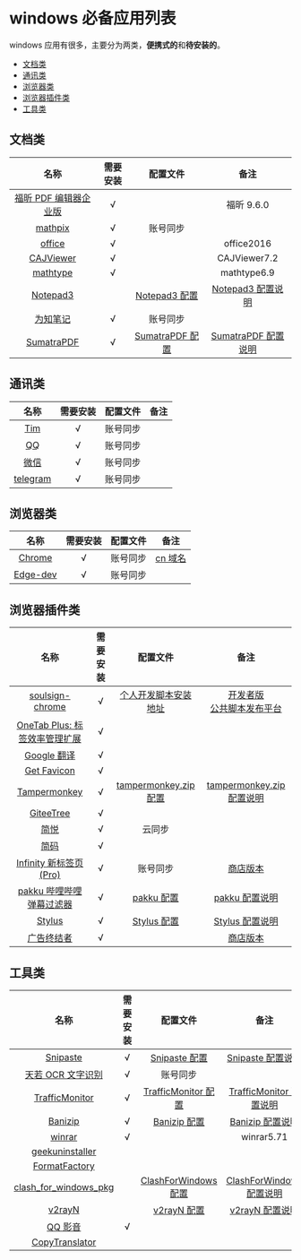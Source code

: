 # windows 必备应用列表

windows 应用有很多，主要分为两类，**便携式的**和**待安装的**。

- [文档类](#文档类)
- [通讯类](#通讯类)
- [浏览器类](#浏览器类)
- [浏览器插件类](#浏览器插件类)
- [工具类](#工具类)

## 文档类

|                                     名称                                     | 需要安装 |                                                  配置文件                                                   |                                                      备注                                                      |
| :--------------------------------------------------------------------------: | :------: | :---------------------------------------------------------------------------------------------------------: | :------------------------------------------------------------------------------------------------------------: |
|      [福昕 PDF 编辑器企业版](https://www.foxitsoftware.cn/pdf-editor/)       | &radic;  |                                                                                                             |                                                   福昕 9.6.0                                                   |
|                       [mathpix](https://mathpix.com/)                        | &radic;  |                                                  账号同步                                                   |
|                   [office](https://www.office.com/?auth=1)                   | &radic;  |                                                                                                             |                                                   office2016                                                   |
|             [CAJViewer](http://cajviewer.cnki.net/download.html)             | &radic;  |                                                                                                             |                                                  CAJViewer7.2                                                  |
|               [mathtype](https://www.mathtype.cn/xiazai.html)                | &radic;  |                                                                                                             |                                                  mathtype6.9                                                   |
|          [Notepad3](https://www.rizonesoft.com/downloads/notepad3/)          |          |     [Notepad3 配置](https://github.com/yi-Xu-0100/Application-Lists/tree/master/Configuration/Notepad3)     |    [Notepad3 配置说明](https://github.com/yi-Xu-0100/Application-Lists/tree/master/Configuration#notepad3)     |
|                    [为知笔记](https://www.wiz.cn/zh-cn/)                     | &radic;  |                                                  账号同步                                                   |
| [SumatraPDF](https://www.sumatrapdfreader.org/download-free-pdf-viewer.html) | &radic;  | [SumatraPDF 配置](https://github.com/yi-Xu-0100/Application-Lists/blob/master/Configuration/SumatraPDF.txt) | [SumatraPDF 配置说明](https://github.com/yi-Xu-0100/Application-Lists/tree/master/Configuration#sumatrapdftxt) |

## 通讯类

|                    名称                    | 需要安装 | 配置文件 | 备注  |
| :----------------------------------------: | :------: | :------: | :---: |
| [Tim](https://office.qq.com/download.html) | &radic;  | 账号同步 |
|       [QQ](https://im.qq.com/pcqq/)        | &radic;  | 账号同步 |
|       [微信](https://weixin.qq.com/)       | &radic;  | 账号同步 |
|   [telegram](https://telegram.org/apps)    | &radic;  | 账号同步 |

## 浏览器类

|                                名称                                | 需要安装 | 配置文件 |                   备注                   |
| :----------------------------------------------------------------: | :------: | :------: | :--------------------------------------: |
|              [Chrome](https://www.google.com/chrome/)              | &radic;  | 账号同步 | [cn 域名](https://www.google.cn/chrome/) |
| [Edge-dev](https://www.microsoft.com/en-us/edge/business/download) | &radic;  | 账号同步 |

## 浏览器插件类

|                                                                 名称                                                                  | 需要安装 |                                                      配置文件                                                       |                                                                 备注                                                                 |
| :-----------------------------------------------------------------------------------------------------------------------------------: | :------: | :-----------------------------------------------------------------------------------------------------------------: | :----------------------------------------------------------------------------------------------------------------------------------: |
|                                     [soulsign-chrome](https://github.com/inu1255/soulsign-chrome)                                     | &radic;  |                            [个人开发脚本安装地址](https://soulsign.inu1255.cn/?uid=1176)                            |              [开发者版](https://github.com/inu1255/soulsign-chrome)<br>[公共脚本发布平台](https://soulsign.inu1255.cn/)              |
| [OneTab Plus: 标签效率管理扩展](https://chrome.google.com/webstore/detail/onetab-plustab-manage-pro/lepdjbhbkpfenckechpdfohdmkhogojf) | &radic;  |
|              [Google 翻译](https://chrome.google.com/webstore/detail/google-translate/aapbdbdomjkkjkaonfhkkikfgjllcleb)               | &radic;  |
|                 [Get Favicon](https://chrome.google.com/webstore/detail/get-favicon/gpipahagclehninhhjkhbkliinfofnhe)                 | &radic;  |
|                                             [Tampermonkey](https://www.tampermonkey.net/)                                             | &radic;  | [tampermonkey.zip 配置](https://github.com/yi-Xu-0100/Application-Lists/blob/master/Configuration/tampermonkey.zip) |        [tampermonkey.zip 配置说明](https://github.com/yi-Xu-0100/Application-Lists/tree/master/Configuration#tampermonkeyzip)        |
|                                          [GiteeTree](https://gitee.com/oschina/GitCodeTree)                                           | &radic;  |
|                                                  [简悦](http://ksria.com/simpread/)                                                   | &radic;  |                                                       云同步                                                        |
|             [简码](https://microsoftedge.microsoft.com/addons/detail/%E7%AE%80%E7%A0%81/dpgjdomgklccodklkokapnaehbocnmfo)             | &radic;  |
|                                      [Infinity 新标签页 (Pro)](https://www.infinitynewtab.com/)                                       | &radic;  |                                                      账号同步                                                       |             [商店版本](https://chrome.google.com/webstore/detail/infinity-new-tab-pro/nnnkddnnlpamobajfibfdgfnbcnkgngh)              |
|                                        [pakku 哔哩哔哩弹幕过滤器](https://s.xmcp.ml/pakkujs/)                                         | &radic;  |         [pakku 配置](https://github.com/yi-Xu-0100/Application-Lists/blob/master/Configuration/pakku.json)          |                [pakku 配置说明](https://github.com/yi-Xu-0100/Application-Lists/tree/master/Configuration#pakkujson)                 |
|                                                [Stylus](https://add0n.com/stylus.html)                                                | &radic;  |        [Stylus 配置](https://github.com/yi-Xu-0100/Application-Lists/blob/master/Configuration/stylus.json)         |               [Stylus 配置说明](https://github.com/yi-Xu-0100/Application-Lists/tree/master/Configuration#stylusjson)                |
|                                               [广告终结者](https://www.adtchrome.com/)                                                | &radic;  |                                                                                                                     | [商店版本](https://chrome.google.com/webstore/detail/%E5%B9%BF%E5%91%8A%E7%BB%88%E7%BB%93%E8%80%85/fpdnjdlbdmifoocedhkighhlbchbiikl) |

## 工具类

|                                        名称                                        | 需要安装 |                                                    配置文件                                                     |                                                        备注                                                         |
| :--------------------------------------------------------------------------------: | :------: | :-------------------------------------------------------------------------------------------------------------: | :-----------------------------------------------------------------------------------------------------------------: |
|                        [Snipaste](https://zh.snipaste.com/)                        | &radic;  |     [Snipaste 配置](https://github.com/yi-Xu-0100/Application-Lists/blob/master/Configuration/snipaste.ini)     |     [Snipaste 配置说明](https://github.com/yi-Xu-0100/Application-Lists/tree/master/Configuration#snipasteini)      |
|                    [天若 OCR 文字识别](https://tianruoocr.cn/)                     | &radic;  |                                                    账号同步                                                     |
|     [TrafficMonitor](https://github.com/zhongyang219/TrafficMonitor/releases)      | &radic;  | [TrafficMonitor 配置](https://github.com/yi-Xu-0100/Application-Lists/tree/master/Configuration/TrafficMonitor) | [TrafficMonitor 配置说明](https://github.com/yi-Xu-0100/Application-Lists/tree/master/Configuration#TrafficMonitor) |
|                   [Banizip](https://www.bandisoft.com/bandizip/)                   | &radic;  |     [Banizip 配置](https://github.com/yi-Xu-0100/Application-Lists/blob/master/Configuration/Bandizip.reg)      |      [Banizip 配置说明](https://github.com/yi-Xu-0100/Application-Lists/tree/master/Configuration#banizipreg)       |
|                        [winrar](http://www.winrar.com.cn/)                         | &radic;  |                                                                                                                 |                                                     winrar5.71                                                      |
|              [geekuninstaller](https://geekuninstaller.com/download)               |
|       [FormatFactory](http://www.pcfreetime.com/formatfactory/CN/index.html)       |
| [clash_for_windows_pkg](https://github.com/Fndroid/clash_for_windows_pkg/releases) |          | [ClashForWindows 配置](https://github.com/yi-Xu-0100/Application-Lists/tree/master/Configuration/ClashForWindows) | [ClashForWindows 配置说明](https://github.com/yi-Xu-0100/Application-Lists/tree/master/Configuration#clashforwindows) |
|                 [v2rayN](https://github.com/2dust/v2rayN/releases)                 |          |       [v2rayN 配置](https://github.com/yi-Xu-0100/Application-Lists/blob/master/Configuration/v2rayN.txt)       |       [v2rayN 配置说明](https://github.com/yi-Xu-0100/Application-Lists/tree/master/Configuration#v2rayntxt)        |
|                         [QQ 影音](https://player.qq.com/)                          | &radic;  |
|            [CopyTranslator](https://copytranslator.github.io/download/)            |
